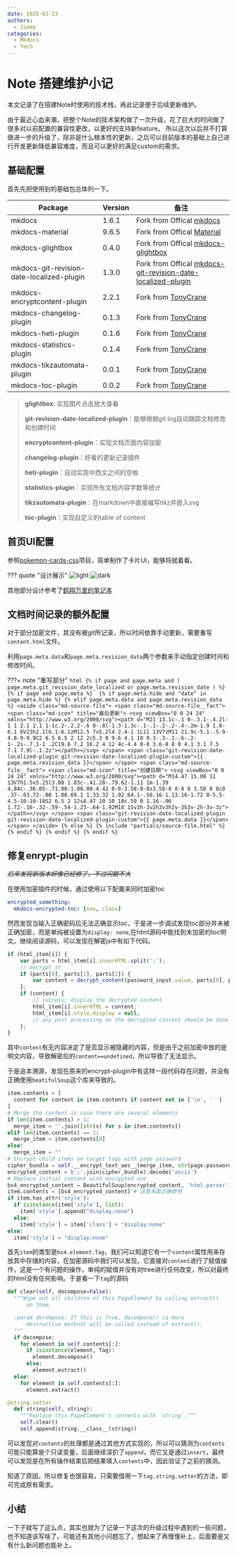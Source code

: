 ```yaml
---
date: 2025-02-23
authors: 
  - Jimmy
categories:
  - Mkdocs
  - Tech
---
```

# Note 搭建维护小记

本文记录了在搭建Note时使用的技术栈，再此记录便于后续更新维护。

由于最近心血来潮，把整个Note的技术架构做了一次升级，花了巨大的时间做了很多对以前配置的兼容性更改，以更好的支持新feature。
所以这次以后并不打算做进一步的升级了，除非是什么根本性的更新，之后可以目前版本的基础上自己进行开发更新降低兼容难度，而且可以更好的满足custom的需求。
<!-- more -->
## 基础配置

首先先把使用到的基础包总体列一下。

|Package|Version|备注|
|---|---|---|
|mkdocs|1.6.1|Fork from Offical [mkdocs](https://github.com/mkdocs/mkdocs/commit/bb7e8b62185b11d9f59bb7f50b13c15134f62f8a)|
|mkdocs-material|9.6.5|Fork from Offical [Material](https://github.com/squidfunk/mkdocs-material/commit/7445b2aa608fd1312914103de10949b970b49142)|
|mkdocs-glightbox|0.4.0|Fork from Offical [mkdocs-glightbox](https://github.com/blueswen/mkdocs-glightbox/commit/7f68f19556c8d91eb45bed2f5e3b93f9d0b4e591)|
|mkdocs-git-revision-date-localized-plugin|1.3.0|Fork from Offical [mkdocs-git-revision-date-localized-plugin](https://github.com/timvink/mkdocs-git-revision-date-localized-plugin/commit/2e7646ee3405d8793e5ebb83eb45f7aa9407b205)|
|mkdocs-encryptcontent-plugin|2.2.1|Fork from [TonyCrane](https://github.com/TonyCrane/mkdocs-toolchain)|
|mkdocs-changelog-plugin|0.1.3|Fork from [TonyCrane](https://github.com/TonyCrane/mkdocs-changelog-plugin)|
|mkdocs-heti-plugin|0.1.6|Fork from [TonyCrane](https://github.com/TonyCrane/mkdocs-heti-plugin)|
|mkdocs-statistics-plugin|0.1.4|Fork from [TonyCrane](https://github.com/TonyCrane/mkdocs-statistics-plugin)|
|mkdocs-tikzautomata-plugin|0.0.1|Fork from [TonyCrane](https://github.com/TonyCrane/mkdocs-toolchain)|
|mkdocs-toc-plugin|0.0.2|Fork from [TonyCrane](https://github.com/TonyCrane/mkdocs-toolchain)|

> **glightbox**: 实现图片点击放大查看
>
> **git-revision-date-localized-plugin**：能够根据git log自动跟踪文档修改和创建时间
>
> **encryptcontent-plugin**：实现文档页面内容加密
>
> **changelog-plugin**：好看的更新记录插件
>
> **heti-plugin**：自动实现中西文之间的空格
>
> **statistics-plugin**：实现所有文档内容字数等统计
>
> **tikzautomata-plugin**：在markdown中直接编写tikz并嵌入svg
>
> **toc-plugin**：实现自定义的table of content
>

## 首页UI配置

参照[pokemon-cards-css](https://github.com/simeydotme/pokemon-cards-css/)项目，简单制作了卡片UI，能够将就着看。

??? quote "设计展示"
    ![light](https://cdn.jsdelivr.net/gh/Jimmy-Bots/note/docs/assets/cards/back.light.png)
    ![dark](https://cdn.jsdelivr.net/gh/Jimmy-Bots/note/docs/assets/cards/back.png)

其他部分设计参考了[鹤翔万里的笔记本](https://note.tonycrane.cc/)

## 文档时间记录的额外配置

对于部分加密文件，其没有被git所记录，所以时间依靠手动更新，需要重写`content.html`文件。

利用`page.meta.data`和`page.meta.revision_data`两个参数来手动指定创建时间和修改时间。

???+ note "重写部分"
    ```html
    {% if page and page.meta and (
      page.meta.git_revision_date_localized or
      page.meta.revision_date
    ) %}
      {% if page and page.meta %} 
        {% if page.meta.hide and "date" in page.meta.hide %}
        {% elif page.meta.data and page.meta.revision_data %}
          <aside class="md-source-file">
            <span class="md-source-file__fact">
            <span class="md-icon" title="最后更新">
            <svg viewBox="0 0 24 24" xmlns="http://www.w3.org/2000/svg"><path d="M21 13.1c-.1 0-.3.1-.4.2l-1 1 2.1 2.1 1-1c.2-.2.2-.6 0-.8l-1.3-1.3c-.1-.1-.2-.2-.4-.2m-1.9 1.8-6.1 6V23h2.1l6.1-6.1zM12.5 7v5.2l4 2.4-1 1L11 13V7zM11 21.9c-5.1-.5-9-4.8-9-9.9C2 6.5 6.5 2 12 2c5.3 0 9.6 4.1 10 9.3-.3-.1-.6-.2-1-.2s-.7.1-1 .2C19.6 7.2 16.2 4 12 4c-4.4 0-8 3.6-8 8 0 4.1 3.1 7.5 7.1 7.9l-.1.2z"></path></svg>
            </span>
            <span class="git-revision-date-localized-plugin git-revision-date-localized-plugin-custom">{{ page.meta.revision_data }}</span>
            </span>
            <span class="md-source-file__fact">
            <span class="md-icon" title="创建日期">
            <svg viewBox="0 0 24 24" xmlns="http://www.w3.org/2000/svg"><path d="M14.47 15.08 11 13V7h1.5v5.25l3.08 1.83c-.41.28-.79.62-1.11 1m-1.39 4.84c-.36.05-.71.08-1.08.08-4.42 0-8-3.58-8-8s3.58-8 8-8 8 3.58 8 8c0 .37-.03.72-.08 1.08.69.1 1.33.32 1.92.64.1-.56.16-1.13.16-1.72 0-5.5-4.5-10-10-10S2 6.5 2 12s4.47 10 10 10c.59 0 1.16-.06 1.72-.16-.32-.59-.54-1.23-.64-1.92M18 15v3h-3v2h3v3h2v-3h3v-2h-3v-3z"></path></svg>
            </span>
            <span class="git-revision-date-localized-plugin git-revision-date-localized-plugin-custom">{{ page.meta.data }}</span>
            </span>
          </aside>
        {% else %}
          {% include "partials/source-file.html" %}
        {% endif %}
      {% endif %}
    {% endif %}
    ```

## 修复enrypt-plugin

~~*后来发现新版本好像已经修了，不过问题不大*~~

在使用加密插件的时候，通过使用以下配置来同时加密toc

```yaml
encrypted_something:
  mkdocs-encrypted-toc: [nav, class]
```

然而发现当输入正确密码后无法正确显示toc，于是进一步调试发现toc部分并未被正确加密，而是单纯被设置为`display: none`,在html源码中能找到未加密的toc明文。继续阅读源码，可以发现在解密js中有如下代码。

```javascript
if (html_item[i]) {
    var parts = html_item[i].innerHTML.split(';');
    // decrypt it
    if (parts[0], parts[1], parts[2]) {
        var content = decrypt_content(password_input.value, parts[0], parts[1], parts[2]);
    };
    if (content) {
        // success; display the decrypted content
        html_item[i].innerHTML = content;
        html_item[i].style.display = null;
        // any post processing on the decrypted content should be done here
    };
}
```

其中`content`有无内容决定了是否显示被隐藏的内容，但是由于之前加密中放的是明文内容，导致解密后的`content==undefined`，所以导致了无法显示。

于是追本溯源，发现在原来的encrypt-plugin中有这样一段代码存在问题，并没有正确使用`beatifulSoup`这个库来导致的。

```python
item.contents = [
  content for content in item.contents if content not in ['\n', ' ']
]
# Merge the content in case there are several elements
if len(item.contents) > 1:
  merge_item = ''.join([str(s) for s in item.contents])
elif len(item.contents) == 1:
  merge_item = item.contents[0]
else:
  merge_item = ""
# Encrypt child items on target tags with page password
cipher_bundle = self.__encrypt_text_aes__(merge_item, str(page.password))
encrypted_content = b';'.join(cipher_bundle).decode('ascii')
# Replace initial content with encrypted one
bs4_encrypted_content = BeautifulSoup(encrypted_content, 'html.parser')
item.contents = [bs4_encrypted_content] # 这里未能正确使用
if item.has_attr('style'):
  if isinstance(item['style'], list):
    item['style'].append("display:none")
  else:
    item['style'] = item['class'] + "display:none"
else:
  item['style'] = "display:none"
```

首先`item`的类型是`bs4.element.Tag`，我们可以知道它有一个`content`属性用来存放其中存储的内容，在加密源码中我们可以发现，它直接对`content`进行了赋值操作，这是一个有问题的操作，单纯的赋值并没有对tree进行任何改变，所以对最终的html没有任何影响。于是看一下`tag`的源码

```python
def clear(self, decompose=False):
  """Wipe out all children of this PageElement by calling extract()
      on them.

  :param decompose: If this is True, decompose() (a more
      destructive method) will be called instead of extract().
  """
  if decompose:
    for element in self.contents[:]:
      if isinstance(element, Tag):
        element.decompose()
      else:
        element.extract()
  else:
    for element in self.contents[:]:
      element.extract()

@string.setter
  def string(self, string):
    """Replace this PageElement's contents with `string`."""
    self.clear()
    self.append(string.__class__(string))
```

可以发现对`contents`的处理都是通过其他方式实现的，所以可以猜测为`contents`可能只能算是个只读变量，后面继续深扒了`append`，而它又是通过`insert`，最终可以发现是在所有操作结束后把结果填入`contents`中，因此验证了之前的猜测。

知道了原因，所以修复也很容易，只需要借用一下`tag.string.setter`的方法，即可完成原有需求。

## 小结

一下子就写了这么点，其实也就为了记录一下这次的升级过程中遇到的一些问题，也不知道该写啥了。可能还有其他小问题忘了，想起来了再慢慢补上，后面要是又有什么新问题也能补上。
